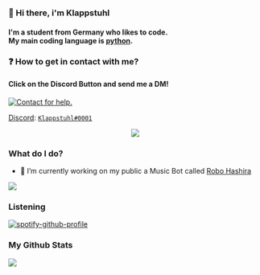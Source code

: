 ### 👋 Hi there, i'm Klappstuhl
#### I'm a student from Germany who likes to code.</br> My main coding language is [python](https://python.org).

### ❓ How to get in contact with me?
#### Click on the Discord Button and send me a DM!

<p align="left">
  <a href="https://discord.com/users/991398932397703238" target="_blank">
    <img src="https://img.shields.io/badge/-Discord-5865F2?style=for-the-badge&logo=discord&logoColor=white" alt="Contact for help.">
  </a>
</p>

[Discord](https://discord.com): [`Klappstuhl#0001`](https://discord.com/users/991398932397703238)

<center>
      <a href='https://discord.gg/sxCvreh6n6'>
        <img src="https://discord.c99.nl/widget/theme-2/991398932397703238.png" style='codding 5px'>
      </a>
    </center>

### What do I do?

- 🤖 I’m currently working on my public a Music Bot called [Robo Hashira](https://discord.com/api/oauth2/authorize?client_id=1062083962773717053&permissions=140953119856&scope=bot%20applications.commands)

<a href="https://top.gg/bot/1062083962773717053">
  <img src="https://top.gg/api/widget/upvotes/1062083962773717053.svg">
</a>

### Listening
[![spotify-github-profile](https://spotify-github-profile.vercel.app/api/view?uid=31laz4bl3dsln45aksjemrqnvv54&cover_image=true&theme=default&show_offline=false&background_color=121212&bar_color=53b14f&bar_color_cover=true)](https://github.com/kittinan/spotify-github-profile)

### My Github Stats
<p align="left>
  <a href="https://github.com/klappstuhlpy/github-readme-stats">
    <img align="left" src="https://github-readme-stats.vercel.app/api/top-langs/?username=klappstuhlpy&theme=tokyonight&card_width=445&layout=compact" />
  </a>
</p>

